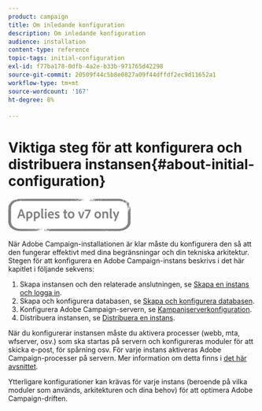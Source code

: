 ```yaml
---
product: campaign
title: Om inledande konfiguration
description: Om inledande konfiguration
audience: installation
content-type: reference
topic-tags: initial-configuration
exl-id: f77ba178-0dfb-4a2e-b33b-971765d42298
source-git-commit: 20509f44c5b8e0827a09f44dffdf2ec9d11652a1
workflow-type: tm+mt
source-wordcount: '167'
ht-degree: 8%

---
```


# Viktiga steg för att konfigurera och distribuera instansen{#about-initial-configuration}

![](../../assets/v7-only.svg)

När Adobe Campaign-installationen är klar måste du konfigurera den så att den fungerar effektivt med dina begränsningar och din tekniska arkitektur. Stegen för att konfigurera en Adobe Campaign-instans beskrivs i det här kapitlet i följande sekvens:

1. Skapa instansen och den relaterade anslutningen, se [Skapa en instans och logga in](../../installation/using/creating-an-instance-and-logging-on.md).
1. Skapa och konfigurera databasen, se [Skapa och konfigurera databasen](../../installation/using/creating-and-configuring-the-database.md).
1. Konfigurera Adobe Campaign-servern, se [Kampanjserverkonfiguration](../../installation/using/configuring-campaign-server.md).
1. Distribuera instansen, se [Distribuera en instans](../../installation/using/deploying-an-instance.md).

När du konfigurerar instansen måste du aktivera processer (webb, mta, wfserver, osv.) som ska startas på servern och konfigureras moduler för att skicka e-post, för spårning osv. För varje instans aktiveras Adobe Campaign-processer på servern. Mer information om detta finns i [det här avsnittet](../../installation/using/configuring-campaign-server.md#enabling-processes).

Ytterligare konfigurationer kan krävas för varje instans (beroende på vilka moduler som används, arkitekturen och dina behov) för att optimera Adobe Campaign-driften.

